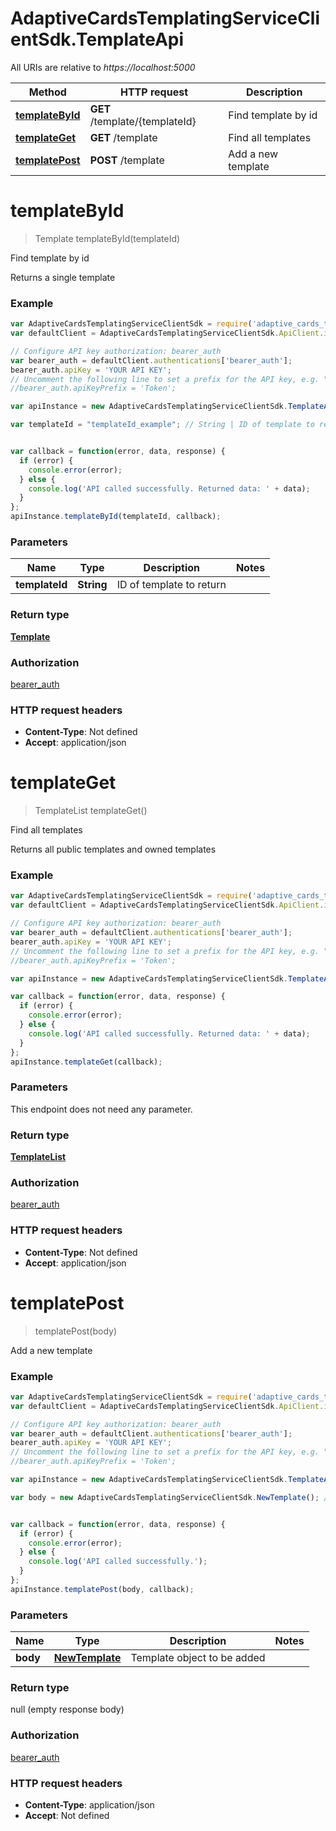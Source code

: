 # AdaptiveCardsTemplatingServiceClientSdk.TemplateApi

All URIs are relative to *https://localhost:5000*

Method | HTTP request | Description
------------- | ------------- | -------------
[**templateById**](TemplateApi.md#templateById) | **GET** /template/{templateId} | Find template by id
[**templateGet**](TemplateApi.md#templateGet) | **GET** /template | Find all templates
[**templatePost**](TemplateApi.md#templatePost) | **POST** /template | Add a new template


<a name="templateById"></a>
# **templateById**
> Template templateById(templateId)

Find template by id

Returns a single template

### Example
```javascript
var AdaptiveCardsTemplatingServiceClientSdk = require('adaptive_cards_templating_service_client_sdk');
var defaultClient = AdaptiveCardsTemplatingServiceClientSdk.ApiClient.instance;

// Configure API key authorization: bearer_auth
var bearer_auth = defaultClient.authentications['bearer_auth'];
bearer_auth.apiKey = 'YOUR API KEY';
// Uncomment the following line to set a prefix for the API key, e.g. "Token" (defaults to null)
//bearer_auth.apiKeyPrefix = 'Token';

var apiInstance = new AdaptiveCardsTemplatingServiceClientSdk.TemplateApi();

var templateId = "templateId_example"; // String | ID of template to return


var callback = function(error, data, response) {
  if (error) {
    console.error(error);
  } else {
    console.log('API called successfully. Returned data: ' + data);
  }
};
apiInstance.templateById(templateId, callback);
```

### Parameters

Name | Type | Description  | Notes
------------- | ------------- | ------------- | -------------
 **templateId** | **String**| ID of template to return | 

### Return type

[**Template**](Template.md)

### Authorization

[bearer_auth](../README.md#bearer_auth)

### HTTP request headers

 - **Content-Type**: Not defined
 - **Accept**: application/json

<a name="templateGet"></a>
# **templateGet**
> TemplateList templateGet()

Find all templates

Returns all public templates and owned templates

### Example
```javascript
var AdaptiveCardsTemplatingServiceClientSdk = require('adaptive_cards_templating_service_client_sdk');
var defaultClient = AdaptiveCardsTemplatingServiceClientSdk.ApiClient.instance;

// Configure API key authorization: bearer_auth
var bearer_auth = defaultClient.authentications['bearer_auth'];
bearer_auth.apiKey = 'YOUR API KEY';
// Uncomment the following line to set a prefix for the API key, e.g. "Token" (defaults to null)
//bearer_auth.apiKeyPrefix = 'Token';

var apiInstance = new AdaptiveCardsTemplatingServiceClientSdk.TemplateApi();

var callback = function(error, data, response) {
  if (error) {
    console.error(error);
  } else {
    console.log('API called successfully. Returned data: ' + data);
  }
};
apiInstance.templateGet(callback);
```

### Parameters
This endpoint does not need any parameter.

### Return type

[**TemplateList**](TemplateList.md)

### Authorization

[bearer_auth](../README.md#bearer_auth)

### HTTP request headers

 - **Content-Type**: Not defined
 - **Accept**: application/json

<a name="templatePost"></a>
# **templatePost**
> templatePost(body)

Add a new template



### Example
```javascript
var AdaptiveCardsTemplatingServiceClientSdk = require('adaptive_cards_templating_service_client_sdk');
var defaultClient = AdaptiveCardsTemplatingServiceClientSdk.ApiClient.instance;

// Configure API key authorization: bearer_auth
var bearer_auth = defaultClient.authentications['bearer_auth'];
bearer_auth.apiKey = 'YOUR API KEY';
// Uncomment the following line to set a prefix for the API key, e.g. "Token" (defaults to null)
//bearer_auth.apiKeyPrefix = 'Token';

var apiInstance = new AdaptiveCardsTemplatingServiceClientSdk.TemplateApi();

var body = new AdaptiveCardsTemplatingServiceClientSdk.NewTemplate(); // NewTemplate | Template object to be added


var callback = function(error, data, response) {
  if (error) {
    console.error(error);
  } else {
    console.log('API called successfully.');
  }
};
apiInstance.templatePost(body, callback);
```

### Parameters

Name | Type | Description  | Notes
------------- | ------------- | ------------- | -------------
 **body** | [**NewTemplate**](NewTemplate.md)| Template object to be added | 

### Return type

null (empty response body)

### Authorization

[bearer_auth](../README.md#bearer_auth)

### HTTP request headers

 - **Content-Type**: application/json
 - **Accept**: Not defined

